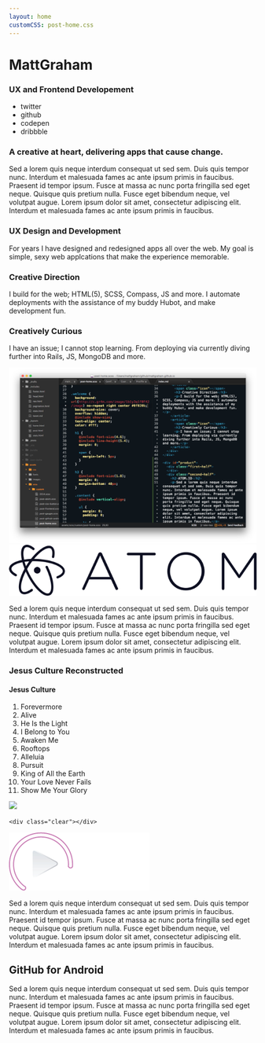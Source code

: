 ```yaml
---
layout: home
customCSS: post-home.css
---
```

<div class="welcome">
  <div class="content">
    <h1>Matt<span>Graham</span></h1>
    <h3>UX and Frontend Developement</h3>
    <ul>
      <li class="twitter">twitter</li>
      <li class="github">github</li>
      <li class="codepen">codepen</li>
      <li class="dribbble">dribbble</li>
    </ul>
  </div>
</div>
<!-- end welcome -->

<div class="about">
  <div class="content">
  <h3>A creative at heart, delivering apps that cause change.</h3>
  <p>Sed a lorem quis neque interdum consequat ut sed sem. Duis quis tempor nunc. Interdum et malesuada fames ac ante ipsum primis in faucibus. Praesent id tempor ipsum. Fusce at massa ac nunc porta fringilla sed eget neque. Quisque quis pretium nulla. Fusce eget bibendum neque, vel volutpat augue. Lorem ipsum dolor sit amet, consectetur adipiscing elit. Interdum et malesuada fames ac ante ipsum primis in faucibus.</p>
  </div>
</div>

<div id="skills">
  <div class="content">
    <article>
      <span class="icon"></span>
      <h3>UX Design and Development</h3>
      <p>For years I have designed and redesigned apps all over the web. My goal is simple, sexy web applcations that make the experience memorable.</p>
    </article>
    <article>
      <span class="icon"></span>
      <h3>Creative Direction</h3>
      <p>I build for the web; HTML(5), SCSS, Compass, JS and more. I automate deployments with the assistance of my buddy Hubot, and make development fun. </p>
    </article>
    <article>
      <span class="icon"></span>
      <h3>Creatively Curious</h3>
      <p>I have an issue; I cannot stop learning. From deploying via currently diving further into Rails, JS, MongoDB and more.</p>
    </article>
  </div>
</div>

<div id="product" class="atom">
  <div class="first-half">
    <img src="/assets/images/atom.png" alt="">
  </div>
  <div class="second-half">
    <img src="/assets/images/atom-logo.svg" class="logo" alt="">
    <p>Sed a lorem quis neque interdum consequat ut sed sem. Duis quis tempor nunc. Interdum et malesuada fames ac ante ipsum primis in faucibus. Praesent id tempor ipsum. Fusce at massa ac nunc porta fringilla sed eget neque. Quisque quis pretium nulla. Fusce eget bibendum neque, vel volutpat augue. Lorem ipsum dolor sit amet, consectetur adipiscing elit. Interdum et malesuada fames ac ante ipsum primis in faucibus.</p>
  </div>
</div>

<div id="product" class="play">
  <div class="background"></div>
  <div class="first-half">
    <div class="album">
      <h3>Jesus Culture Reconstructed</h3>
      <h4>Jesus Culture</h4>
      <ol>
        <li>Forevermore</li>
        <li>Alive</li>
        <li>He Is the Light</li>
        <li>I Belong to You</li>
        <li>Awaken Me</li>
        <li>Rooftops</li>
        <li>Alleluia</li>
        <li>Pursuit</li>
        <li>King of All the Earth</li>
        <li>Your Love Never Fails</li>
        <li>Show Me Your Glory</li>
      </ol>
    </div>
    <div class="now-playing">
      <span href="#" class="album-art">
        <img src="http://jc-albums.s3.amazonaws.com/uploads/artwork/image/23/reconstructed-web.jpg" />
      </span>
    </div>

    <div class="clear"></div>
  </div>
  <div class="second-half">
    <img src="/assets/images/play-logo.png" class="logo" alt="">
    <p>Sed a lorem quis neque interdum consequat ut sed sem. Duis quis tempor nunc. Interdum et malesuada fames ac ante ipsum primis in faucibus. Praesent id tempor ipsum. Fusce at massa ac nunc porta fringilla sed eget neque. Quisque quis pretium nulla. Fusce eget bibendum neque, vel volutpat augue. Lorem ipsum dolor sit amet, consectetur adipiscing elit. Interdum et malesuada fames ac ante ipsum primis in faucibus.</p>
  </div>
</div>

<div id="product" class="github-android">
  <div class="first-half">
  </div>
  <div class="second-half">
    <h2>GitHub for Android</h2>
    <p>Sed a lorem quis neque interdum consequat ut sed sem. Duis quis tempor nunc. Interdum et malesuada fames ac ante ipsum primis in faucibus. Praesent id tempor ipsum. Fusce at massa ac nunc porta fringilla sed eget neque. Quisque quis pretium nulla. Fusce eget bibendum neque, vel volutpat augue. Lorem ipsum dolor sit amet, consectetur adipiscing elit. Interdum et malesuada fames ac ante ipsum primis in faucibus.</p>
  </div>
</div>
